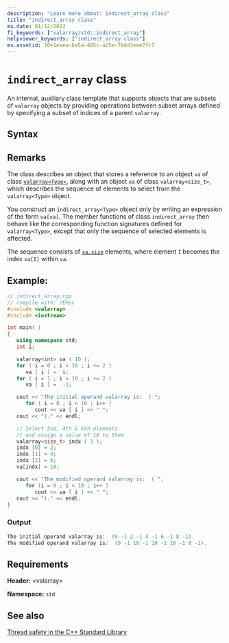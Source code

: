 ```yaml
---
description: "Learn more about: indirect_array class"
title: "indirect_array class"
ms.date: 01/12/2022
f1_keywords: ["valarray/std::indirect_array"]
helpviewer_keywords: ["indirect_array class"]
ms.assetid: 10e1eaea-ba5a-405c-a25e-7bdd3eee7fc7
---
```

# `indirect_array` class

An internal, auxiliary class template that supports objects that are subsets of `valarray` objects by providing operations between subset arrays defined by specifying a subset of indices of a parent `valarray`.

## Syntax

## Remarks

The class describes an object that stores a reference to an object `va` of class [`valarray<Type>`](../standard-library/valarray-class.md), along with an object `xa` of class `valarray<size_t>`, which describes the sequence of elements to select from the `valarray<Type>` object.

You construct an `indirect_array<Type>` object only by writing an expression of the form `va[xa]`. The member functions of class `indirect_array` then behave like the corresponding function signatures defined for `valarray<Type>`, except that only the sequence of selected elements is affected.

The sequence consists of [`xa.size`](../standard-library/valarray-class.md#size) elements, where element `I` becomes the index `xa[I]` within `va`.

## Example:

```cpp
// indirect_array.cpp
// compile with: /EHsc
#include <valarray>
#include <iostream>

int main( )
{
   using namespace std;
   int i;

   valarray<int> va ( 10 );
   for ( i = 0 ; i < 10 ; i += 2 )
      va [ i ] =  i;
   for ( i = 1 ; i < 10 ; i += 2 )
      va [ i ] =  -1;

   cout << "The initial operand valarray is:  ( ";
      for ( i = 0 ; i < 10 ; i++ )
         cout << va [ i ] << " ";
   cout << ")." << endl;

   // Select 2nd, 4th & 6th elements
   // and assign a value of 10 to them
   valarray<size_t> indx ( 3 );
   indx [0] = 2;
   indx [1] = 4;
   indx [2] = 6;
   va[indx] = 10;

   cout << "The modified operand valarray is:  ( ";
      for (i = 0 ; i < 10 ; i++ )
         cout << va [ i ] << " ";
   cout << ")." << endl;
}
```

### Output

```cpp
The initial operand valarray is:  (0 -1 2 -1 4 -1 6 -1 8 -1).
The modified operand valarray is:  (0 -1 10 -1 10 -1 10 -1 8 -1).
```

## Requirements

**Header:** \<valarray>

**Namespace:** `std`

## See also

[Thread safety in the C++ Standard Library](../standard-library/thread-safety-in-the-cpp-standard-library.md)
